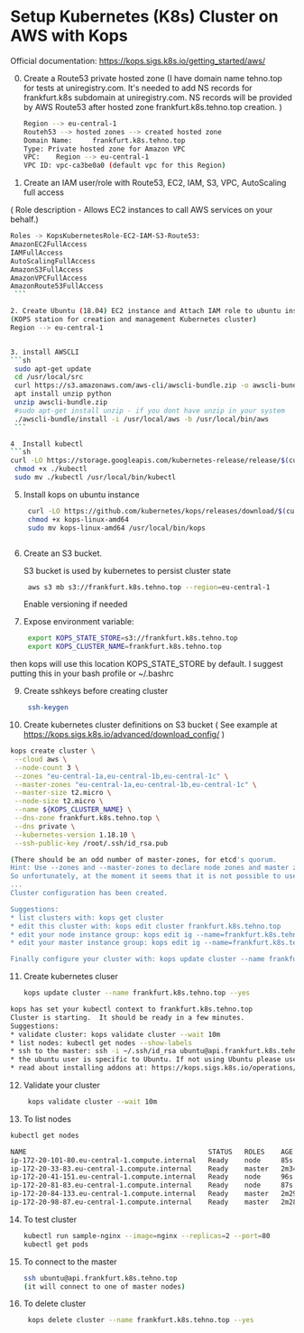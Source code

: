 # Setup Kubernetes (K8s) Cluster on AWS with Kops

Official documentation: https://kops.sigs.k8s.io/getting_started/aws/


0. Create a Route53 private hosted zone (I have domain name tehno.top for tests at uniregistry.com. It's needed to add NS records for frankfurt.k8s subdomain at uniregistry.com. NS records will be provided by AWS Route53 after hosted zone frankfurt.k8s.tehno.top creation. )

   ```sh
   Region --> eu-central-1
   Routeh53 --> hosted zones --> created hosted zone  
   Domain Name: 	frankfurt.k8s.tehno.top  
   Type: Private hosted zone for Amazon VPC
   VPC:    Region --> eu-central-1
   VPC ID: vpc-ca3be0a0 (default vpc for this Region)
    ```
1. Create an IAM user/role  with Route53, EC2, IAM, S3, VPC, AutoScaling full access

( Role description - Allows EC2 instances to call AWS services on your behalf.)
   ```sh
Roles -> KopsKubernetesRole-EC2-IAM-S3-Route53:
AmazonEC2FullAccess
IAMFullAccess
AutoScalingFullAccess
AmazonS3FullAccess
AmazonVPCFullAccess
AmazonRoute53FullAccess
    ```

2. Create Ubuntu (18.04) EC2 instance and Attach IAM role to ubuntu instance
(KOPS station for creation and management Kubernetes cluster)
 Region --> eu-central-1


3. install AWSCLI
   ```sh
    sudo apt-get update
    cd /usr/local/src
    curl https://s3.amazonaws.com/aws-cli/awscli-bundle.zip -o awscli-bundle.zip
    apt install unzip python
    unzip awscli-bundle.zip
    #sudo apt-get install unzip - if you dont have unzip in your system
    ./awscli-bundle/install -i /usr/local/aws -b /usr/local/bin/aws
    ```

4  Install kubectl 
   ```sh
   curl -LO https://storage.googleapis.com/kubernetes-release/release/$(curl -s https://storage.googleapis.com/kubernetes-release/release/stable.txt)/bin/linux/amd64/kubectl
    chmod +x ./kubectl
    sudo mv ./kubectl /usr/local/bin/kubectl
   ```

5. Install kops on ubuntu instance
   ```sh
    curl -LO https://github.com/kubernetes/kops/releases/download/$(curl -s https://api.github.com/repos/kubernetes/kops/releases/latest | grep tag_name | cut -d '"' -f 4)/kops-linux-amd64
    chmod +x kops-linux-amd64
    sudo mv kops-linux-amd64 /usr/local/bin/kops



7. Create an S3 bucket.

   S3 bucket is used by kubernetes to persist cluster state
   ```sh
    aws s3 mb s3://frankfurt.k8s.tehno.top --region=eu-central-1
   ```
   Enable versioning if needed
   
8. Expose environment variable:
   ```sh
    export KOPS_STATE_STORE=s3://frankfurt.k8s.tehno.top
    export KOPS_CLUSTER_NAME=frankfurt.k8s.tehno.top
   ```
 then kops will use this location KOPS_STATE_STORE by default. 
 I suggest putting this in your bash profile or ~/.bashrc
 
9. Create sshkeys before creating cluster
   ```sh
    ssh-keygen
   ```

10. Create kubernetes cluster definitions on S3 bucket
  ( See example at https://kops.sigs.k8s.io/advanced/download_config/ )

   ```sh
   kops create cluster \
    --cloud aws \
    --node-count 3 \
    --zones "eu-central-1a,eu-central-1b,eu-central-1c" \
    --master-zones "eu-central-1a,eu-central-1b,eu-central-1c" \
    --master-size t2.micro \
    --node-size t2.micro \
    --name ${KOPS_CLUSTER_NAME} \
    --dns-zone frankfurt.k8s.tehno.top \
    --dns private \
    --kubernetes-version 1.18.10 \
    --ssh-public-key /root/.ssh/id_rsa.pub
 
(There should be an odd number of master-zones, for etcd's quorum. 
Hint: Use --zones and --master-zones to declare node zones and master zones separately. 
So unfortunately, at the moment it seems that it is not possible to use kops out of the box in an AWS region with only 2 AZ.)
...
Cluster configuration has been created.

Suggestions:
 * list clusters with: kops get cluster
 * edit this cluster with: kops edit cluster frankfurt.k8s.tehno.top
 * edit your node instance group: kops edit ig --name=frankfurt.k8s.tehno.top nodes
 * edit your master instance group: kops edit ig --name=frankfurt.k8s.tehno.top master-eu-central-1a

Finally configure your cluster with: kops update cluster --name frankfurt.k8s.tehno.top --yes
   ```


11. Create kubernetes cluser
    ```sh
    kops update cluster --name frankfurt.k8s.tehno.top --yes
      ``` 

 
   ```sh
kops has set your kubectl context to frankfurt.k8s.tehno.top
Cluster is starting.  It should be ready in a few minutes.
Suggestions:
 * validate cluster: kops validate cluster --wait 10m
 * list nodes: kubectl get nodes --show-labels
 * ssh to the master: ssh -i ~/.ssh/id_rsa ubuntu@api.frankfurt.k8s.tehno.top
 * the ubuntu user is specific to Ubuntu. If not using Ubuntu please use the appropriate user based on your OS.
 * read about installing addons at: https://kops.sigs.k8s.io/operations/addons.
   ``` 

12. Validate your cluster

     ```sh
      kops validate cluster --wait 10m 
    ``` 


13. To list nodes

   ```sh
   kubectl get nodes
   
   NAME                                             STATUS   ROLES    AGE     VERSION
ip-172-20-101-80.eu-central-1.compute.internal   Ready    node     85s     v1.18.10
ip-172-20-33-83.eu-central-1.compute.internal    Ready    master   2m34s   v1.18.10
ip-172-20-41-151.eu-central-1.compute.internal   Ready    node     96s     v1.18.10
ip-172-20-81-83.eu-central-1.compute.internal    Ready    node     87s     v1.18.10
ip-172-20-84-133.eu-central-1.compute.internal   Ready    master   2m29s   v1.18.10
ip-172-20-98-87.eu-central-1.compute.internal    Ready    master   2m28s   v1.18.10
   ```


14. To test cluster
    ```sh
    kubectl run sample-nginx --image=nginx --replicas=2 --port=80
    kubectl get pods
    ```
    
15. To connect to the master
    ```sh
    ssh ubuntu@api.frankfurt.k8s.tehno.top
    (it will connect to one of master nodes)
    ```    
    
16. To delete cluster
    ```sh
     kops delete cluster --name frankfurt.k8s.tehno.top --yes
    ```

